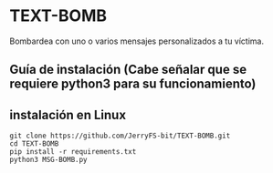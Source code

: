 # TEXT-BOMB
Bombardea con uno o varios mensajes personalizados a tu víctima.
## Guía de instalación (Cabe señalar que se requiere python3 para su funcionamiento)
## instalación en Linux
~~~
git clone https://github.com/JerryFS-bit/TEXT-BOMB.git
cd TEXT-BOMB
pip install -r requirements.txt
python3 MSG-BOMB.py
~~~
